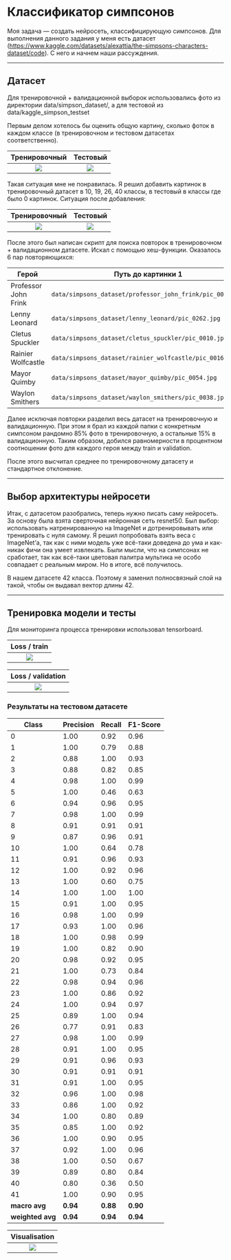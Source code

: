 # Классификатор симпсонов

Моя задача — создать нейросеть, классифицирующую симпсонов. Для выполнения данного задания у меня есть датасет (https://www.kaggle.com/datasets/alexattia/the-simpsons-characters-dataset/code). С него и начнем наши рассуждения.

-------------------------------------------------------------------------------------------------------------------------------------------
## Датасет
Для тренировочной + валидационной выборок использовались фото из директории data/simpson_dataset/, а для тестовой из data/kaggle_simpson_testset

Первым делом хотелось бы оценить общую картину, сколько фоток в каждом классе (в тренировочном и тестовом датасетах соответственно).

Тренировочный    |   Тестовый
:-------------------------:|:-------------------------:
![](https://github.com/Pozovi23/Simpson_classifier/blob/main/pictures/distribution%20of%20photos%20in%20train%2Bvalidation%20BEFORE%20adding%20new%20photos.png)  |  ![](https://github.com/Pozovi23/Simpson_classifier/blob/main/pictures/distribution%20of%20photos%20in%20testset%20BEFORE%20adding%20new%20photos.png)


Такая ситуация мне не понравилась. Я решил добавить картинок в тренировочный датасет в 10, 19, 26, 40 классы, в тестовый в классы где было 0 картинок. Ситуация после добавления: 

Тренировочный   |   Тестовый
:-------------------------:|:-------------------------:
![](https://github.com/Pozovi23/Simpson_classifier/blob/main/pictures/distribution%20of%20photos%20in%20train%2Bvalidation%20AFTER%20adding%20new%20photos.png)  |  ![](https://github.com/Pozovi23/Simpson_classifier/blob/main/pictures/distribution%20of%20photos%20in%20testset%20AFTER%20adding%20new%20photos.png)

После этого был написан скрипт для поиска повторок в тренировочном + валидационном датасете. Искал с помощью хеш-функции. Оказалось 6 пар повторяющихся:

| Герой                | Путь до картинки 1                                        | Путь до картинки 2                                        |
|----------------------|-----------------------------------------------------------|-----------------------------------------------------------|
| Professor John Frink | `data/simpsons_dataset/professor_john_frink/pic_0014.jpg` | `data/simpsons_dataset/professor_john_frink/pic_0012.jpg` |
| Lenny Leonard        | `data/simpsons_dataset/lenny_leonard/pic_0262.jpg`        | `data/simpsons_dataset/lenny_leonard/pic_0257.jpg`        |
| Cletus Spuckler      | `data/simpsons_dataset/cletus_spuckler/pic_0010.jpg`      | `data/simpsons_dataset/cletus_spuckler/pic_0012.jpg`      |
| Rainier Wolfcastle   | `data/simpsons_dataset/rainier_wolfcastle/pic_0016.jpg`   | `data/simpsons_dataset/rainier_wolfcastle/pic_0011.jpg`   |
| Mayor Quimby         | `data/simpsons_dataset/mayor_quimby/pic_0054.jpg`         | `data/simpsons_dataset/mayor_quimby/pic_0176.jpg`         |
| Waylon Smithers      | `data/simpsons_dataset/waylon_smithers/pic_0038.jpg`      | `data/simpsons_dataset/waylon_smithers/pic_0051.jpg`      |

Далее исключая повторки разделил весь датасет на тренировочную и валидационную. При этом я брал из каждой папки с конкретным симпсоном рандомно 85% фото в тренировочную, а остальные 15% в валидационную. Таким образом, добился равномерности в процентном соотношении фото для каждого героя между train и validation.

После этого высчитал среднее по тренировочному датасету и стандартное отклонение.

-------------------------------------------------------------------------------------------------------------------------------------------
## Выбор архитектуры нейросети

Итак, с датасетом разобрались, теперь нужно писать саму нейросеть. За основу была взята сверточная нейронная сеть resnet50. Был выбор: использовать натренированную на ImageNet и дотренировывать или тренировать с нуля самому. Я решил попробовать взять веса с ImageNet’а, так как с ними модель уже всё-таки доведена до ума и как-никак фичи она умеет извлекать. Были мысли, что на симпсонах не сработает, так как всё-таки цветовая палитра мультика не особо совпадает с реальным миром. Но в итоге, всё получилось.

В нашем датасете 42 класса. Поэтому я заменил полносвязный слой на такой, чтобы он выдавал вектор длины 42.

-------------------------------------------------------------------------------------------------------------------------------------------
## Тренировка модели и тесты

Для мониторинга процесса тренировки использовал tensorboard.

Loss / train    |
:-------------------------:|
![](https://github.com/Pozovi23/Simpson_classifier/blob/main/pictures/loss_train.png)  |  

Loss / validation    |
:-------------------------:|
![](https://github.com/Pozovi23/Simpson_classifier/blob/main/pictures/loss_validation.png)  |  

### Результаты на тестовом датасете

| Class            | Precision | Recall | F1-Score |
|------------------|-----------|--------|----------|
| 0                | 1.00      | 0.92   | 0.96     |
| 1                | 1.00      | 0.79   | 0.88     |
| 2                | 0.88      | 1.00   | 0.93     |
| 3                | 0.88      | 0.82   | 0.85     |
| 4                | 0.98      | 1.00   | 0.99     |
| 5                | 1.00      | 0.46   | 0.63     |
| 6                | 0.94      | 0.96   | 0.95     |
| 7                | 0.98      | 1.00   | 0.99     |
| 8                | 0.91      | 0.91   | 0.91     |
| 9                | 0.87      | 0.96   | 0.91     |
| 10               | 1.00      | 0.64   | 0.78     |
| 11               | 0.91      | 0.96   | 0.93     |
| 12               | 1.00      | 0.92   | 0.96     |
| 13               | 1.00      | 0.60   | 0.75     |
| 14               | 1.00      | 1.00   | 1.00     |
| 15               | 0.91      | 1.00   | 0.95     |
| 16               | 0.98      | 1.00   | 0.99     |
| 17               | 0.93      | 1.00   | 0.96     |
| 18               | 1.00      | 0.98   | 0.99     |
| 19               | 1.00      | 0.82   | 0.90     |
| 20               | 0.98      | 0.92   | 0.95     |
| 21               | 1.00      | 0.73   | 0.84     |
| 22               | 0.98      | 0.94   | 0.96     |
| 23               | 1.00      | 0.86   | 0.92     |
| 24               | 1.00      | 0.94   | 0.97     |
| 25               | 0.89      | 1.00   | 0.94     |
| 26               | 0.77      | 0.91   | 0.83     |
| 27               | 0.98      | 1.00   | 0.99     |
| 28               | 0.91      | 1.00   | 0.95     |
| 29               | 0.91      | 0.96   | 0.93     |
| 30               | 0.91      | 0.91   | 0.91     |
| 31               | 0.91      | 1.00   | 0.95     |
| 32               | 0.96      | 1.00   | 0.98     |
| 33               | 0.86      | 1.00   | 0.92     |
| 34               | 1.00      | 0.80   | 0.89     |
| 35               | 0.85      | 1.00   | 0.92     |
| 36               | 1.00      | 0.90   | 0.95     |
| 37               | 0.92      | 1.00   | 0.96     |
| 38               | 1.00      | 0.50   | 0.67     |
| 39               | 0.89      | 0.80   | 0.84     |
| 40               | 0.80      | 0.36   | 0.50     |
| 41               | 1.00      | 0.90   | 0.95     |
| **macro avg**    | **0.94** | **0.88** | **0.90** |
| **weighted avg** | **0.94** | **0.94** | **0.94** |

Visualisation    |
:-------------------------:|
![](https://github.com/Pozovi23/Simpson_classifier/blob/main/pictures/test.png)  | 